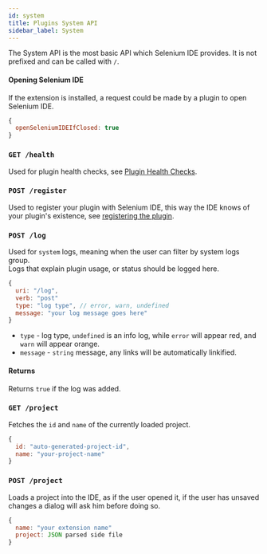 ```yaml
---
id: system
title: Plugins System API
sidebar_label: System
---
```


The System API is the most basic API which Selenium IDE provides. It is not prefixed and can be called with `/`.

#### Opening Selenium IDE
If the extension is installed, a request could be made by a plugin to open Selenium IDE.

```js
{
  openSeleniumIDEIfClosed: true
}
```

### `GET /health`

Used for plugin health checks, see [Plugin Health Checks](../../plugins/health-checks).

### `POST /register`

Used to register your plugin with Selenium IDE, this way the IDE knows of your plugin's existence, see [registering the plugin](../../plugins/plugins-getting-started#registering-the-plugin).

### `POST /log`

Used for `system` logs, meaning when the user can filter by system logs group.  
Logs that explain plugin usage, or status should be logged here.  

```js
{
  uri: "/log",
  verb: "post"
  type: "log type", // error, warn, undefined
  message: "your log message goes here"
}
```
- `type` - log type, `undefined` is an info log, while `error` will appear red, and `warn` will appear orange.
- `message` - `string` message, any links will be automatically linkified.

#### Returns
Returns `true` if the log was added.

### `GET /project`

Fetches the `id` and `name` of the currently loaded project.

```js
{
  id: "auto-generated-project-id",
  name: "your-project-name"
}
```

### `POST /project`

Loads a project into the IDE, as if the user opened it, if the user has unsaved changes a dialog will ask him before doing so.

```js
{
  name: "your extension name"
  project: JSON parsed side file
}
```
